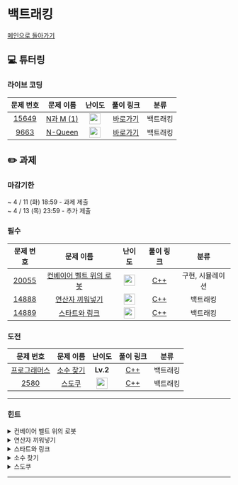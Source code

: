 # 백트래킹

[메인으로 돌아가기](https://github.com/Altu-Bitu-Official/Altu-Bitu-4)

## 💻 튜터링

### 라이브 코딩

|                                 문제 번호                                 |                                   문제 이름                                   |                                       난이도                                       |  풀이 링크   |   분류   |
| :-----------------------------------------------------------------------: | :---------------------------------------------------------------------------: | :--------------------------------------------------------------------------------: | :----------: | :------: |
| <a href="https://www.acmicpc.net/problem/15649" target="_blank">15649</a> | <a href="https://www.acmicpc.net/problem/15649" target="_blank">N과 M (1)</a> | <img height="25px" width="25px" src="https://static.solved.ac/tier_small/8.svg"/>  | [바로가기](https://github.com/Altu-Bitu-Official/Altu-Bitu-4/blob/main/08_%EB%B0%B1%ED%8A%B8%EB%9E%98%ED%82%B9/%EB%9D%BC%EC%9D%B4%EB%B8%8C%20%EC%BD%94%EB%94%A9/15649.cpp) | 백트래킹 |
|  <a href="https://www.acmicpc.net/problem/9663" target="_blank">9663</a>  |  <a href="https://www.acmicpc.net/problem/9663" target="_blank">N-Queen</a>   | <img height="25px" width="25px" src="https://static.solved.ac/tier_small/12.svg"/> | [바로가기](https://github.com/Altu-Bitu-Official/Altu-Bitu-4/blob/main/08_%EB%B0%B1%ED%8A%B8%EB%9E%98%ED%82%B9/%EB%9D%BC%EC%9D%B4%EB%B8%8C%20%EC%BD%94%EB%94%A9/9663.cpp) | 백트래킹 |

## ✏️ 과제

### 마감기한

~ 4 / 11 (화) 18:59 - 과제 제출 </br>
~ 4 / 13 (목) 23:59 - 추가 제출 </br>

### 필수

|                                 문제 번호                                 |                                          문제 이름                                          |                                       난이도                                       | 풀이 링크 |       분류       |
| :-----------------------------------------------------------------------: | :-----------------------------------------------------------------------------------------: | :--------------------------------------------------------------------------------: | :-------: | :--------------: |
| <a href="https://www.acmicpc.net/problem/20055" target="_blank">20055</a> | <a href="https://www.acmicpc.net/problem/20055" target="_blank">컨베이어 벨트 위의 로봇</a> | <img height="25px" width="25px" src="https://static.solved.ac/tier_small/11.svg"/> |  [C++]()  | 구현, 시뮬레이션 |
| <a href="https://www.acmicpc.net/problem/14888" target="_blank">14888</a> |     <a href="https://www.acmicpc.net/problem/14888" target="_blank">연산자 끼워넣기</a>     | <img height="25px" width="25px" src="https://static.solved.ac/tier_small/10.svg"/> |  [C++]()  |     백트래킹     |
| <a href="https://www.acmicpc.net/problem/14889" target="_blank">14889</a> |      <a href="https://www.acmicpc.net/problem/14889" target="_blank">스타트와 링크</a>      | <img height="25px" width="25px" src="https://static.solved.ac/tier_small/9.svg"/>  |  [C++]()  |     백트래킹     |

### 도전

|                                                 문제 번호                                                  |                                                문제 이름                                                |                                       난이도                                       | 풀이 링크 |   분류   |
| :--------------------------------------------------------------------------------------------------------: | :-----------------------------------------------------------------------------------------------------: | :--------------------------------------------------------------------------------: | :-------: | :------: |
| <a href="https://school.programmers.co.kr/learn/courses/30/lessons/42839" target="_blank">프로그래머스</a> | <a href="https://school.programmers.co.kr/learn/courses/30/lessons/42839" target="_blank">소수 찾기</a> |                                      **Lv.2**                                      |  [C++]()  | 백트래킹 |
|                  <a href="https://www.acmicpc.net/problem/2580" target="_blank">2580</a>                   |                <a href="https://www.acmicpc.net/problem/2580" target="_blank">스도쿠</a>                | <img height="25px" width="25px" src="https://static.solved.ac/tier_small/12.svg"/> |  [C++]()  | 백트래킹 |

---

### 힌트

<details>
<summary>컨베이어 벨트 위의 로봇</summary>
<div markdown="1">
&nbsp;&nbsp;&nbsp;&nbsp;회전에 적합한 자료구조를 사용해볼까요? 로봇이 내리는 위치에 도달하면 반드시 내린다는 것을 잊지 마세요!
</div>
</details>

<details>
<summary>연산자 끼워넣기</summary>
<div markdown="1">
&nbsp;&nbsp;&nbsp;&nbsp;수열의 길이와 연산자의 개수가 매우 적네요! 연산자의 가능한 배치를 모두 구해볼까요?
</div>
</details>

<details>
<summary>스타트와 링크</summary>
<div markdown="1">
&nbsp;&nbsp;&nbsp;&nbsp;팀을 나누기만 한다면 계산은 쉬워 보여요. 우선 한 팀에 배치하는 경우로 생각해 볼까요?
</div>
</details>

<details>
<summary>소수 찾기</summary>
<div markdown="1">
&nbsp;&nbsp;&nbsp;&nbsp;결국 순열을 만드는 문제네요. 대신 순열 길이에 제한이 없어요! 모든 길이의 순열을 다 구하려면 어떻게 해야 할까요?
</div>
</details>

<details>
<summary>스도쿠</summary>
<div markdown="1">
&nbsp;&nbsp;&nbsp;&nbsp;아주 익숙한 스도쿠입니다! 스도쿠 문제를 풀 때 어떻게 했었나요? 일단 가능한 숫자를 넣어보고 안되면 다른 숫자를 넣어봐요! 그나저나 같은 구역인지는 어떻게 알까요? 같은 구역의 크기는 3 x 3 이네요! N-queen 문제와 비슷하게 접근해볼까요?
</div>
</details>

---
